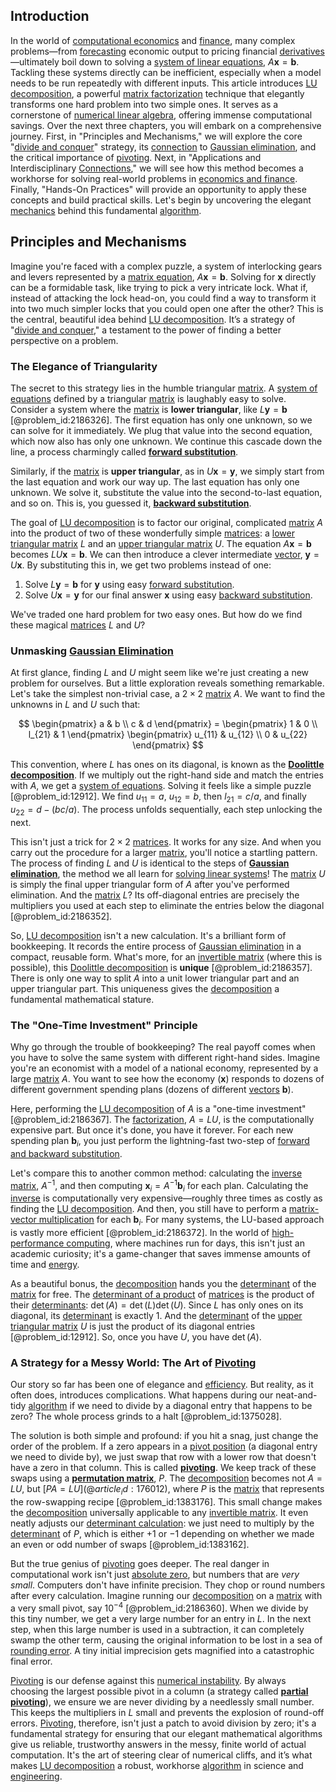 ## Introduction
In the world of [computational economics](@article_id:140429) and [finance](@article_id:144433), many complex problems—from [forecasting](@article_id:145712) economic output to pricing financial [derivatives](@article_id:165970)—ultimately boil down to solving a [system of linear equations](@article_id:139922), $A\mathbf{x} = \mathbf{b}$. Tackling these systems directly can be inefficient, especially when a model needs to be run repeatedly with different inputs. This article introduces [LU decomposition](@article_id:136262), a powerful [matrix factorization](@article_id:139266) technique that elegantly transforms one hard problem into two simple ones. It serves as a cornerstone of [numerical linear algebra](@article_id:143924), offering immense computational savings. Over the next three chapters, you will embark on a comprehensive journey. First, in "Principles and Mechanisms," we will explore the core "[divide and conquer](@article_id:139060)" strategy, its [connection](@article_id:157984) to [Gaussian elimination](@article_id:141247), and the critical importance of [pivoting](@article_id:137115). Next, in "Applications and Interdisciplinary [Connections](@article_id:193345)," we will see how this method becomes a workhorse for solving real-world problems in [economics and finance](@article_id:139616). Finally, "Hands-On Practices" will provide an opportunity to apply these concepts and build practical skills. Let's begin by uncovering the elegant [mechanics](@article_id:151174) behind this fundamental [algorithm](@article_id:267625).

## Principles and Mechanisms

Imagine you're faced with a complex puzzle, a system of interlocking gears and levers represented by a [matrix equation](@article_id:204257), $A\mathbf{x} = \mathbf{b}$. Solving for $\mathbf{x}$ directly can be a formidable task, like trying to pick a very intricate lock. What if, instead of attacking the lock head-on, you could find a way to transform it into two much simpler locks that you could open one after the other? This is the central, beautiful idea behind [LU decomposition](@article_id:136262). It’s a strategy of "[divide and conquer](@article_id:139060)," a testament to the power of finding a better perspective on a problem.

### The Elegance of Triangularity

The secret to this strategy lies in the humble triangular [matrix](@article_id:202118). A [system of equations](@article_id:201334) defined by a triangular [matrix](@article_id:202118) is laughably easy to solve. Consider a system where the [matrix](@article_id:202118) is **lower triangular**, like $L\mathbf{y}=\mathbf{b}$ [@problem_id:2186326]. The first equation has only one unknown, so we can solve for it immediately. We plug that value into the second equation, which now also has only one unknown. We continue this cascade down the line, a process charmingly called **[forward substitution](@article_id:138783)**.

Similarly, if the [matrix](@article_id:202118) is **upper triangular**, as in $U\mathbf{x}=\mathbf{y}$, we simply start from the last equation and work our way up. The last equation has only one unknown. We solve it, substitute the value into the second-to-last equation, and so on. This is, you guessed it, **[backward substitution](@article_id:168374)**.

The goal of [LU decomposition](@article_id:136262) is to factor our original, complicated [matrix](@article_id:202118) $A$ into the product of two of these wonderfully simple [matrices](@article_id:275713): a [lower triangular matrix](@article_id:201383) $L$ and an [upper triangular matrix](@article_id:172544) $U$. The equation $A\mathbf{x}=\mathbf{b}$ becomes $LU\mathbf{x}=\mathbf{b}$. We can then introduce a clever intermediate [vector](@article_id:176819), $\mathbf{y} = U\mathbf{x}$. By substituting this in, we get two problems instead of one:

1.  Solve $L\mathbf{y} = \mathbf{b}$ for $\mathbf{y}$ using easy [forward substitution](@article_id:138783).
2.  Solve $U\mathbf{x} = \mathbf{y}$ for our final answer $\mathbf{x}$ using easy [backward substitution](@article_id:168374).

We've traded one hard problem for two easy ones. But how do we find these magical [matrices](@article_id:275713) $L$ and $U$?

### Unmasking [Gaussian Elimination](@article_id:141247)

At first glance, finding $L$ and $U$ might seem like we're just creating a new problem for ourselves. But a little exploration reveals something remarkable. Let's take the simplest non-trivial case, a $2 \times 2$ [matrix](@article_id:202118) $A$. We want to find the unknowns in $L$ and $U$ such that:

$$
\begin{pmatrix} a & b \\ c & d \end{pmatrix} = \begin{pmatrix} 1 & 0 \\ l_{21} & 1 \end{pmatrix} \begin{pmatrix} u_{11} & u_{12} \\ 0 & u_{22} \end{pmatrix}
$$

This convention, where $L$ has ones on its diagonal, is known as the **[Doolittle decomposition](@article_id:172592)**. If we multiply out the right-hand side and match the entries with $A$, we get a [system of equations](@article_id:201334). Solving it feels like a simple puzzle [@problem_id:12912]. We find $u_{11}=a$, $u_{12}=b$, then $l_{21} = c/a$, and finally $u_{22} = d - (bc/a)$. The process unfolds sequentially, each step unlocking the next.

This isn't just a trick for $2 \times 2$ [matrices](@article_id:275713). It works for any size. And when you carry out the procedure for a larger [matrix](@article_id:202118), you'll notice a startling pattern. The process of finding $L$ and $U$ is identical to the steps of **[Gaussian elimination](@article_id:141247)**, the method we all learn for [solving linear systems](@article_id:145541)! The [matrix](@article_id:202118) $U$ is simply the final upper triangular form of $A$ after you've performed elimination. And the [matrix](@article_id:202118) $L$? Its off-diagonal entries are precisely the multipliers you used at each step to eliminate the entries below the diagonal [@problem_id:2186352].

So, [LU decomposition](@article_id:136262) isn't a new calculation. It's a brilliant form of bookkeeping. It records the entire process of [Gaussian elimination](@article_id:141247) in a compact, reusable form. What's more, for an [invertible matrix](@article_id:141557) (where this is possible), this [Doolittle decomposition](@article_id:172592) is **unique** [@problem_id:2186357]. There is only one way to split $A$ into a unit lower triangular part and an upper triangular part. This uniqueness gives the [decomposition](@article_id:146638) a fundamental mathematical stature.

### The "One-Time Investment" Principle

Why go through the trouble of bookkeeping? The real payoff comes when you have to solve the same system with different right-hand sides. Imagine you're an economist with a model of a national economy, represented by a large [matrix](@article_id:202118) $A$. You want to see how the economy ($\mathbf{x}$) responds to dozens of different government spending plans (dozens of different [vectors](@article_id:190854) $\mathbf{b}$).

Here, performing the [LU decomposition](@article_id:136262) of $A$ is a "one-time investment" [@problem_id:2186367]. The [factorization](@article_id:149895), $A=LU$, is the computationally expensive part. But once it's done, you have it forever. For each new spending plan $\mathbf{b}_i$, you just perform the lightning-fast two-step of [forward and backward substitution](@article_id:142294).

Let's compare this to another common method: calculating the [inverse](@article_id:260340) [matrix](@article_id:202118), $A^{-1}$, and then computing $\mathbf{x}_i = A^{-1}\mathbf{b}_i$ for each plan. Calculating the [inverse](@article_id:260340) is computationally very expensive—roughly three times as costly as finding the [LU decomposition](@article_id:136262). And then, you still have to perform a [matrix-vector multiplication](@article_id:140050) for each $\mathbf{b}_i$. For many systems, the LU-based approach is vastly more efficient [@problem_id:2186372]. In the world of [high-performance computing](@article_id:169486), where machines run for days, this isn't just an academic curiosity; it's a game-changer that saves immense amounts of time and [energy](@article_id:149697).

As a beautiful bonus, the [decomposition](@article_id:146638) hands you the [determinant](@article_id:142484) of the [matrix](@article_id:202118) for free. The [determinant of a product](@article_id:155079) of [matrices](@article_id:275713) is the product of their [determinants](@article_id:276099): $\det(A) = \det(L)\det(U)$. Since $L$ has only ones on its diagonal, its [determinant](@article_id:142484) is exactly 1. And the [determinant](@article_id:142484) of the [upper triangular matrix](@article_id:172544) $U$ is just the product of its diagonal entries [@problem_id:12912]. So, once you have $U$, you have $\det(A)$.

### A Strategy for a Messy World: The Art of [Pivoting](@article_id:137115)

Our story so far has been one of elegance and [efficiency](@article_id:165255). But reality, as it often does, introduces complications. What happens during our neat-and-tidy [algorithm](@article_id:267625) if we need to divide by a diagonal entry that happens to be zero? The whole process grinds to a halt [@problem_id:1375028].

The solution is both simple and profound: if you hit a snag, just change the order of the problem. If a zero appears in a [pivot position](@article_id:155961) (a diagonal entry we need to divide by), we just swap that row with a lower row that doesn't have a zero in that column. This is called **[pivoting](@article_id:137115)**. We keep track of these swaps using a **[permutation matrix](@article_id:136347)**, $P$. The [decomposition](@article_id:146638) becomes not $A=LU$, but $[PA=LU](@article_id:176012)$, where $P$ is the [matrix](@article_id:202118) that represents the row-swapping recipe [@problem_id:1383176]. This small change makes the [decomposition](@article_id:146638) universally applicable to any [invertible matrix](@article_id:141557). It even neatly adjusts our [determinant calculation](@article_id:154876): we just need to multiply by the [determinant](@article_id:142484) of $P$, which is either $+1$ or $-1$ depending on whether we made an even or odd number of swaps [@problem_id:1383162].

But the true genius of [pivoting](@article_id:137115) goes deeper. The real danger in computational work isn't just [absolute zero](@article_id:139683), but numbers that are *very small*. Computers don't have infinite precision. They chop or round numbers after every calculation. Imagine running our [decomposition](@article_id:146638) on a [matrix](@article_id:202118) with a very small pivot, say $10^{-4}$ [@problem_id:2186360]. When we divide by this tiny number, we get a very large number for an entry in $L$. In the next step, when this large number is used in a subtraction, it can completely swamp the other term, causing the original information to be lost in a sea of [rounding error](@article_id:171597). A tiny initial imprecision gets magnified into a catastrophic final error.

[Pivoting](@article_id:137115) is our defense against this [numerical instability](@article_id:136564). By always choosing the largest possible pivot in a column (a strategy called **[partial pivoting](@article_id:137902)**), we ensure we are never dividing by a needlessly small number. This keeps the multipliers in $L$ small and prevents the explosion of round-off errors. [Pivoting](@article_id:137115), therefore, isn't just a patch to avoid division by zero; it's a fundamental strategy for ensuring that our elegant mathematical algorithms give us reliable, trustworthy answers in the messy, finite world of actual computation. It's the art of steering clear of numerical cliffs, and it’s what makes [LU decomposition](@article_id:136262) a robust, workhorse [algorithm](@article_id:267625) in science and [engineering](@article_id:275179).

